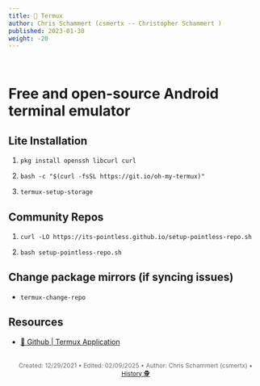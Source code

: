 ```yaml
---
title: 📱 Termux
author: Chris Schammert (csmertx -- Christopher Schammert )
published: 2023-01-30
weight: -20
---
```


<!-- The content of this website was written by Christopher Schammert aka Chris Schammert -->

<br />

# Free and open-source Android terminal emulator

## Lite Installation

1. ```pkg install openssh libcurl curl```

2. ```bash -c "$(curl -fsSL https://git.io/oh-my-termux)"```

3. ```termux-setup-storage```

## Community Repos

1. ```curl -LO https://its-pointless.github.io/setup-pointless-repo.sh```

2. ```bash setup-pointless-repo.sh```

## Change package mirrors (if syncing issues)

- ```termux-change-repo```

## Resources

- [🔗 Github | Termux Application](https://github.com/termux/termux-app)

<br />

<div style="text-align: center; font-size:12px; color:dimgray">
    Created: 12/29/2021 • Edited: 02/09/2025 • Author: Chris Schammert (csmertx) • 
    <a href="https://github.com/csmertx/csmertx.github.io/commits/main/content/Android/termux.md" 
       title="Github.com | csmertx \ csmertx.github.io \ commits \ main \ content \ Android \ Termux">
       History 🕵️
    </a>
</div>
